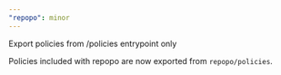 ```yaml
---
"repopo": minor
---
```


Export policies from /policies entrypoint only

Policies included with repopo are now exported from `repopo/policies`.
